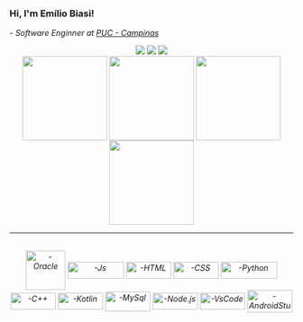###  Hi, I'm Emílio Biasi!

<p><em>- Software Enginner at <a href="https://www.puc-campinas.edu.br">PUC - Campinas</a>

  

<div align="center">
  <a href="https://www.instagram.com/emilio_biasi" target="_blank"><img src="https://img.shields.io/badge/-Instagram-%23E4405F?style=for-the-badge&logo=instagram&logoColor=white" target="_blank"></a>
  <a href = "mailto:ejbiasi@hotmail.com"><img src="https://img.shields.io/badge/-Email-%23333?style=for-the-badge&logo=gmail&logoColor=white" target="_blank"></a>
  <a href= "https://www.linkedin.com/in/emílio-biasi-9b5323209/" target="_blank"><img src="https://img.shields.io/badge/-LinkedIn-%230077B5?style=for-the-badge&logo=linkedin&logoColor=white" target="_blank"></a> 
</div>

  
<div align="center">
  <img align='center' src="https://i.pinimg.com/564x/b6/c9/21/b6c9216b0aa5198a63a073ef90deab71.jpg" width="150">
  <img align='center' src="https://i.pinimg.com/564x/13/56/72/135672b6985c4619a4be5c4575ca7182.jpg" width="150">
  <img align='center' src="https://i.pinimg.com/564x/fb/28/07/fb2807c6c3df77229519b482a9d6f558.jpg" width="150">
  <img align='center' src="https://i.pinimg.com/564x/dc/d7/1a/dcd71a26a9196461c71876374794fc39.jpg" width="150">
</div>
  

<hr>
  
  <div style="display: inline_block" align='center'><br>
    
  <img align="center" alt="-Oracle" height="70" width="70" src="https://cdn.jsdelivr.net/gh/devicons/devicon/icons/oracle/oracle-original.svg" />
    
  <img align="center" alt="-Js" height="30" width="100" src="https://cdn.jsdelivr.net/gh/devicons/devicon/icons/javascript/javascript-plain.svg" />
  
  <img align="center" alt="-HTML" height="30" width="80" src="https://cdn.jsdelivr.net/gh/devicons/devicon/icons/html5/html5-plain.svg" />
  
  <img align="center" alt="-CSS" height="30" width="80" src="https://cdn.jsdelivr.net/gh/devicons/devicon/icons/css3/css3-plain.svg" />
  
  <img align="center" alt="-Python" height="30" width="100" src="https://cdn.jsdelivr.net/gh/devicons/devicon/icons/python/python-plain.svg" />
  
  <img align="center" alt="-C++" height="30" width="80" src="https://cdn.jsdelivr.net/gh/devicons/devicon/icons/cplusplus/cplusplus-line.svg" />
    
  <img align="center" alt="-Kotlin" height="30" width="80" src="https://cdn.jsdelivr.net/gh/devicons/devicon/icons/kotlin/kotlin-original.svg" />
  
  <img align="center" alt="-MySql" height="35" width="80" src="https://cdn.jsdelivr.net/gh/devicons/devicon/icons/mysql/mysql-plain.svg" />

  <img align="center" alt="-Node.js" height="30" width="80" src="https://cdn.jsdelivr.net/gh/devicons/devicon/icons/nodejs/nodejs-plain.svg" />
    
  <img align="center" alt="-VsCode" height="30" width="80" src="https://cdn.jsdelivr.net/gh/devicons/devicon/icons/vscode/vscode-plain.svg" />

  <img align="center" alt="-AndroidStudioo" height="40" width="80" src="https://cdn.jsdelivr.net/gh/devicons/devicon/icons/androidstudio/androidstudio-original.svg" />
 
</div>
  
  
  <div> 

    
</div>
